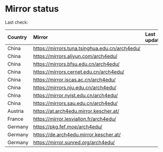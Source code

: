 <script src="./time.js"></script>
# Mirror status
Last check: <script type="text/javascript">localize(1700774110.1043737);</script>

|Country|Mirror|Last update|
|:------|:-----|:----------|
|China|https://mirrors.tuna.tsinghua.edu.cn/arch4edu/|<script type="text/javascript">localize(1700764463);</script>|
|China|https://mirrors.aliyun.com/arch4edu/|<script type="text/javascript">localize(1700721172);</script>|
|China|https://mirrors.bfsu.edu.cn/arch4edu/|<script type="text/javascript">localize(1700764463);</script>|
|China|https://mirrors.cernet.edu.cn/arch4edu/|<script type="text/javascript">localize(1700721172);</script>|
|China|https://mirror.iscas.ac.cn/arch4edu/|<script type="text/javascript">localize(1700721172);</script>|
|China|https://mirrors.nju.edu.cn/arch4edu/|<script type="text/javascript">localize(1700677914);</script>|
|China|https://mirror.nyist.edu.cn/arch4edu/|<script type="text/javascript">localize(1700764463);</script>|
|China|https://mirrors.sau.edu.cn/arch4edu/|<script type="text/javascript">localize(1700764463);</script>|
|Austria|https://at.arch4edu.mirror.kescher.at/|<script type="text/javascript">localize(1700764463);</script>|
|France|https://mirror.lesviallon.fr/arch4edu/|<script type="text/javascript">localize(1700721172);</script>|
|Germany|https://pkg.fef.moe/arch4edu/|<script type="text/javascript">localize(1700764463);</script>|
|Germany|https://de.arch4edu.mirror.kescher.at/|<script type="text/javascript">localize(1700764463);</script>|
|Germany|https://mirror.sunred.org/arch4edu/|<script type="text/javascript">localize(1700764463);</script>|

<script src="./tablefilter/tablefilter.js"></script>
<script src="./table.js"></script>